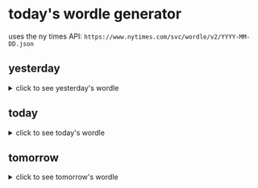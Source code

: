 # today's wordle generator

uses the ny times API: `https://www.nytimes.com/svc/wordle/v2/YYYY-MM-DD.json`

## yesterday

<details>
    <summary>click to see yesterday's wordle</summary>

    pesky

</details>

## today

<details>
    <summary>click to see today's wordle</summary>

    heave

</details>

## tomorrow

<details>
    <summary>click to see tomorrow's wordle</summary>

    local

</details>
